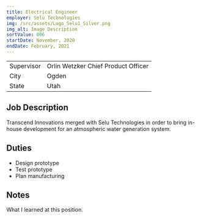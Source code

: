 ```yaml
---
title: Electrical Engineer
employer: Selu Technologies
img: /src/assets/Logo_Selu1_Silver.png
img_alt: Image Description
sortValue: 006
startDate: November, 2020
endDate: February, 2021
---
```

|            |  |
| --         |--|
| Supervisor | Orlin Wetzker Chief Product Officer |  
| City       | Ogden |
| State      | Utah | 

## Job Description
Transcend Innovations merged with Selu Technologies in order to bring in-house development for an atmospheric water generation system.

## Duties
* Design prototype
* Test prototype
* Plan manufacturing

## Notes
What I learned at this position.
